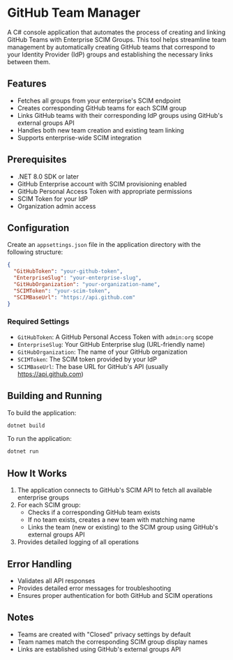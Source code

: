 # GitHub Team Manager

A C# console application that automates the process of creating and linking GitHub Teams with Enterprise SCIM Groups. This tool helps streamline team management by automatically creating GitHub teams that correspond to your Identity Provider (IdP) groups and establishing the necessary links between them.

## Features

- Fetches all groups from your enterprise's SCIM endpoint
- Creates corresponding GitHub teams for each SCIM group
- Links GitHub teams with their corresponding IdP groups using GitHub's external groups API
- Handles both new team creation and existing team linking
- Supports enterprise-wide SCIM integration

## Prerequisites

- .NET 8.0 SDK or later
- GitHub Enterprise account with SCIM provisioning enabled
- GitHub Personal Access Token with appropriate permissions
- SCIM Token for your IdP
- Organization admin access

## Configuration

Create an `appsettings.json` file in the application directory with the following structure:

```json
{
  "GitHubToken": "your-github-token",
  "EnterpriseSlug": "your-enterprise-slug",
  "GitHubOrganization": "your-organization-name",
  "SCIMToken": "your-scim-token",
  "SCIMBaseUrl": "https://api.github.com"
}
```

### Required Settings

- `GitHubToken`: A GitHub Personal Access Token with `admin:org` scope
- `EnterpriseSlug`: Your GitHub Enterprise slug (URL-friendly name)
- `GitHubOrganization`: The name of your GitHub organization
- `SCIMToken`: The SCIM token provided by your IdP
- `SCIMBaseUrl`: The base URL for GitHub's API (usually https://api.github.com)

## Building and Running

To build the application:
```bash
dotnet build
```

To run the application:
```bash
dotnet run
```

## How It Works

1. The application connects to GitHub's SCIM API to fetch all available enterprise groups
2. For each SCIM group:
   - Checks if a corresponding GitHub team exists
   - If no team exists, creates a new team with matching name
   - Links the team (new or existing) to the SCIM group using GitHub's external groups API
3. Provides detailed logging of all operations

## Error Handling

- Validates all API responses
- Provides detailed error messages for troubleshooting
- Ensures proper authentication for both GitHub and SCIM operations

## Notes

- Teams are created with "Closed" privacy settings by default
- Team names match the corresponding SCIM group display names
- Links are established using GitHub's external groups API
